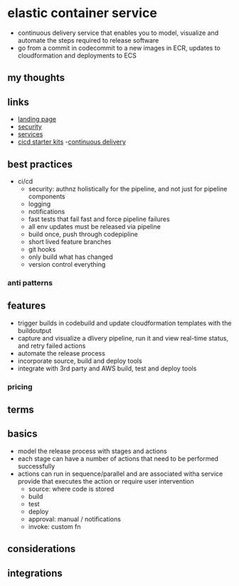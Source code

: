 # elastic container service

- continuous delivery service that enables you to model, visualize and automate the steps required to release software
- go from a commit in codecommit to a new images in ECR, updates to cloudformation and deployments to ECS

## my thoughts

## links

- [landing page](https://aws.amazon.com/codepipeline/?did=ap_card&trk=ap_card)
- [security](https://docs.aws.amazon.com/codepipeline/latest/userguide/security.html)
- [services](https://docs.aws.amazon.com/lambda/latest/dg/services-codepipeline.html)
- [cicd starter kits](https://docs.aws.amazon.com/serverless-application-model/latest/developerguide/serverless-generating-example-ci-cd.html) -[continuous delivery](https://docs.aws.amazon.com/AWSCloudFormation/latest/UserGuide/continuous-delivery-codepipeline.html)

## best practices

- ci/cd
  - security: authnz holistically for the pipeline, and not just for pipeline components
  - logging
  - notifications
  - fast tests that fail fast and force pipeline failures
  - all env updates must be released via pipeline
  - build once, push through codepipline
  - short lived feature branches
  - git hooks
  - only build what has changed
  - version control everything

### anti patterns

## features

- trigger builds in codebuild and update cloudformation templates with the buildoutput
- capture and visualize a dlivery pipeline, run it and view real-time status, and retry failed actions
- automate the release process
- incorporate source, build and deploy tools
- integrate with 3rd party and AWS build, test and deploy tools

### pricing

## terms

## basics

- model the release process with stages and actions
- each stage can have a number of actions that need to be performed successfully
- actions can run in sequence/parallel and are associated witha service provide that executes the action or require user intervention
  - source: where code is stored
  - build
  - test
  - deploy
  - approval: manual / notifications
  - invoke: custom fn

## considerations

## integrations
